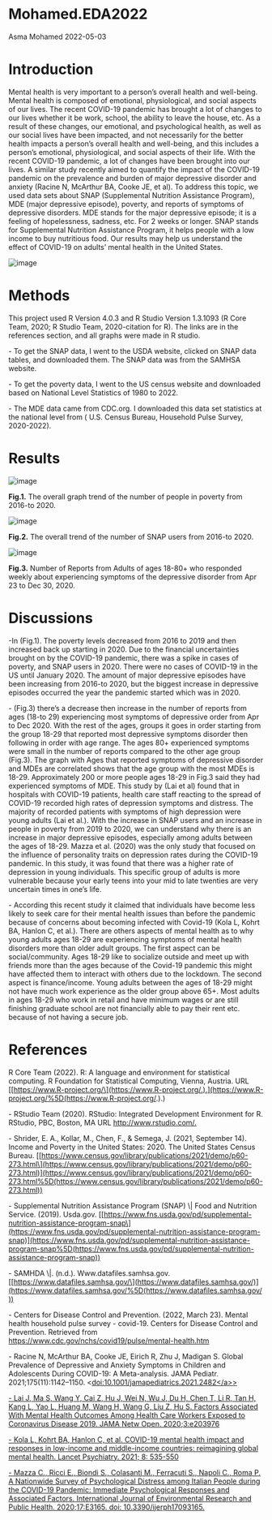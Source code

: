 Mohamed.EDA2022
================
Asma Mohamed
2022-05-03

# Introduction

Mental health is very important to a person’s overall health and
well-being. Mental health is composed​ of emotional, physiological, and
social aspects of our lives. The recent COVID-19 pandemic has brought a
lot of changes to our lives whether it be work, school, the ability to
leave the house, etc. As a result of these changes, our emotional, and
psychological health, as well as our social lives have been impacted,
and not necessarily for the better health impacts a person’s overall
health and well-being, and this includes a person’s emotional,
physiological, and social aspects of their life. With the recent
COVID-19 pandemic, a lot of changes have been brought into our lives. A
similar study recently aimed to quantify the impact of the COVID-19
pandemic on the prevalence and burden of major depressive disorder and
anxiety (Racine N, McArthur BA, Cooke JE, et al). To address this topic,
we used data sets about SNAP (Supplemental Nutrition Assistance
Program), MDE (major depressive episode), poverty, and reports of
symptoms of depressive disorders. MDE stands for the major depressive
episode; it is a feeling of hopelessness, sadness, etc. For 2 weeks or
longer. SNAP stands for Supplemental Nutrition Assistance Program, it
helps people with a low income to buy nutritious food. Our results may
help us understand the effect of COVID-19 on adults’ mental health in
the United States.​

![image](https://user-images.githubusercontent.com/97974528/167697182-1f9e44ea-91a3-411b-ac6d-40a99dec874b.png)

# Methods

This project used R Version 4.0.3 and R Studio Version 1.3.1093 (R Core
Team, 2020; R Studio Team, 2020-citation for R). The links are in the
references section, and all graphs were made in R studio.

\- To get the SNAP data, I went to the USDA website, clicked on SNAP
data tables, and downloaded them. The SNAP data was from the SAMHSA
website.

\- To get the poverty data, I went to the US census website and
downloaded based on National Level Statistics of 1980 to 2022.

\- The MDE data came from CDC.org. I downloaded this data set statistics
at the national level from ( U.S. Census Bureau, Household Pulse Survey,
2020-2022).

# Results

![image](https://user-images.githubusercontent.com/97974528/167697248-7f843d16-2a74-4095-989e-543bab92181f.png)

**Fig.1.** The overall graph trend of the number of people in poverty
from 2016-to 2020.


![image](https://user-images.githubusercontent.com/97974528/167697301-293eb2b8-c3c3-4f30-9a52-e26740481043.png)

**Fig.2.** The overall trend of the number of SNAP users from 2016-to
2020.



![image](https://user-images.githubusercontent.com/97974528/167697355-1f7ce59d-5029-4afe-b9de-21731679a71d.png)

**Fig.3.** Number of Reports from Adults of ages 18-80+ who responded
weekly about experiencing symptoms of the depressive disorder from Apr
23 to Dec 30, 2020.

# Discussions

-In (Fig.1). The poverty levels decreased from 2016 to 2019 and then
increased back up starting in 2020. Due to the financial uncertainties
brought on by the COVID-19 pandemic, there was a spike in cases of
poverty, and SNAP users in 2020. There were no cases of COVID-19 in the
US until January 2020. The amount of major depressive episodes have been
increasing from 2016-to 2020, but the biggest increase in depressive
episodes occurred the year the pandemic started which was in 2020.

\- (Fig.3) there’s a decrease then increase in the number of reports
from ages (18-to 29) experiencing most symptoms of depressive order from
Apr to Dec 2020. With the rest of the ages, groups it goes in order
starting from the group 18-29 that reported most depressive symptoms
disorder then following in order with age range. The ages 80+
experienced symptoms were small in the number of reports compared to the
other age group (Fig.3). The graph with Ages that reported symptoms of
depressive disorder and MDEs are correlated shows that the age group
with the most MDEs is 18-29. Approximately 200 or more people ages 18-29
in Fig.3 said they had experienced symptoms of MDE.​ This study by (Lai
et al) found that in hospitals with COVID-19 patients, health care staff
reacting to the spread of COVID-19 recorded high rates of depression
symptoms and distress. The majority of recorded patients with symptoms
of high depression were young adults (Lai et al.). With the increase in
SNAP users and an increase in people in poverty from 2019 to 2020, we
can understand why there is an increase in major depressive episodes,
especially among adults between the ages of 18-29. Mazza et al. (2020)
was the only study that focused on the influence of personality traits
on depression rates during the COVID-19 pandemic. In this study, it was
found that there was a higher rate of depression in young individuals.
This specific group of adults is more vulnerable because your early
teens into your mid to late twenties are very uncertain times in one’s
life.​

\- According this recent study it claimed that individuals have become
less likely to seek care for their mental health issues than before the
pandemic because of concerns about becoming infected with Covid-19 (Kola
L, Kohrt BA, Hanlon C, et al.). There are others aspects of mental
health as to why young adults ages 18-29 are experiencing symptoms of
mental health disorders more than older adult groups. The first aspect
can be social/community. Ages 18-29 like to socialize outside and meet
up with friends more than the ages because of the Covid-19 pandemic this
might have affected them to interact with others due to the lockdown.
The second aspect is finance/income. Young adults between the ages of
18-29 might not have much work experience as the older group above 65+.
Most adults in ages 18-29 who work in retail and have minimum wages or
are still finishing graduate school are not financially able to pay
their rent etc. because of not having a secure job.

# References

R Core Team (2022). R: A language and environment for statistical
computing. R Foundation for Statistical Computing, Vienna, Austria. URL
[\[https://www.R-project.org/\](https://www.R-project.org/.).](https://www.R-project.org/%5D(https://www.R-project.org/.).)

\- RStudio Team (2020). RStudio: Integrated Development Environment for
R. RStudio, PBC, Boston, MA URL <http://www.rstudio.com/.>

\- Shrider, E. A., Kollar, M., Chen, F., & Semega, J. (2021, September
14). Income and Poverty in the United States: 2020. The United States
Census Bureau.
[\[https://www.census.gov/library/publications/2021/demo/p60-273.html​\](https://www.census.gov/library/publications/2021/demo/p60-273.html​)](https://www.census.gov/library/publications/2021/demo/p60-273.html​%5D(https://www.census.gov/library/publications/2021/demo/p60-273.html​))

\- ‌Supplemental Nutrition Assistance Program (SNAP) \\\| Food and
Nutrition Service. (2019). Usda.gov.
[\[https://www.fns.usda.gov/pd/supplemental-nutrition-assistance-program-snap​\](https://www.fns.usda.gov/pd/supplemental-nutrition-assistance-program-snap​)](https://www.fns.usda.gov/pd/supplemental-nutrition-assistance-program-snap​%5D(https://www.fns.usda.gov/pd/supplemental-nutrition-assistance-program-snap​))

\- SAMHDA \\\|. (n.d.). Www.datafiles.samhsa.gov.
[\[https://www.datafiles.samhsa.gov/​\](https://www.datafiles.samhsa.gov/​)](https://www.datafiles.samhsa.gov/​%5D(https://www.datafiles.samhsa.gov/​))

\- ‌Centers for Disease Control and Prevention. (2022, March 23). Mental
health household pulse survey - covid-19. Centers for Disease Control
and Prevention. Retrieved from
<https://www.cdc.gov/nchs/covid19/pulse/mental-health.htm> ​

\- ​Racine N, McArthur BA, Cooke JE, Eirich R, Zhu J, Madigan S. Global
Prevalence of Depressive and Anxiety Symptoms in Children and
Adolescents During COVID-19: A Meta-analysis. JAMA Pediatr.
2021;175(11):1142–1150.
\<<a href="doi:10.1001/jamapediatrics.2021.2482\"
class="uri">doi:10.1001/jamapediatrics.2021.2482\</a>\>

\- Lai J, Ma S, Wang Y, Cai Z, Hu J, Wei N, Wu J, Du H, Chen T, Li R,
Tan H, Kang L, Yao L, Huang M, Wang H, Wang G, Liu Z, Hu S. Factors
Associated With Mental Health Outcomes Among Health Care Workers Exposed
to Coronavirus Disease 2019. JAMA Netw Open. 2020;3:e203976

\- Kola L, Kohrt BA, Hanlon C, et al. COVID-19 mental health impact and
responses in low-income and middle-income countries: reimagining global
mental health. Lancet Psychiatry. 2021; 8: 535-550

\- Mazza C., Ricci E., Biondi S., Colasanti M., Ferracuti S., Napoli C.,
Roma P. A Nationwide Survey of Psychological Distress among Italian
People during the COVID-19 Pandemic: Immediate Psychological Responses
and Associated Factors. International Journal of Environmental Research
and Public Health. 2020;17:E3165. doi: 10.3390/ijerph17093165.
